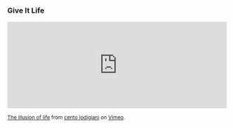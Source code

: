 ### Give It Life

<iframe src="https://player.vimeo.com/video/93206523" width="500" height="198" frameborder="0" webkitallowfullscreen mozallowfullscreen allowfullscreen></iframe>
<p><small><a rel="noreferrer noopener nofollow" target="_blank" href="https://vimeo.com/93206523">The illusion of life</a> from <a rel="noreferrer noopener nofollow" target="_blank" href="https://vimeo.com/centodesign">cento lodigiani</a> on <a rel="noreferrer noopener nofollow" target="_blank" href="https://vimeo.com">Vimeo</a>.</small></p>
